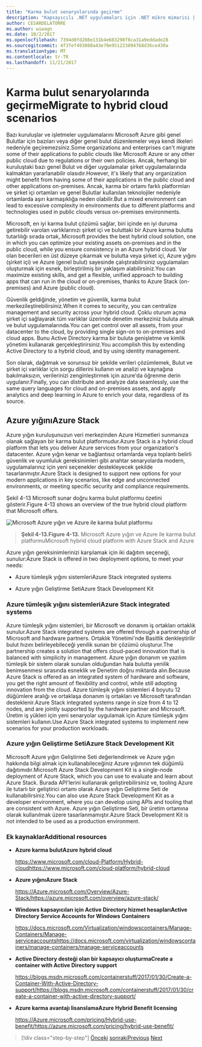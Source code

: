 ```yaml
---
title: "Karma bulut senaryolarında geçirme"
description: "Kapsayıcılı .NET uygulamaları için .NET mikro mimarisi | Karma bulut senaryolarında geçirme"
author: CESARDELATORRE
ms.author: wiwagn
ms.date: 10/2/2017
ms.openlocfilehash: 7394d0fd208e131b4e683298f6ca31a9eddade28
ms.sourcegitcommit: 4f3fef493080a43e70e951223894768d36ce430a
ms.translationtype: MT
ms.contentlocale: tr-TR
ms.lasthandoff: 11/21/2017
---
```

# <a name="migrate-to-hybrid-cloud-scenarios"></a><span data-ttu-id="1d57b-103">Karma bulut senaryolarında geçirme</span><span class="sxs-lookup"><span data-stu-id="1d57b-103">Migrate to hybrid cloud scenarios</span></span>

<span data-ttu-id="1d57b-104">Bazı kuruluşlar ve işletmeler uygulamalarını Microsoft Azure gibi genel Bulutlar için bazıları veya diğer genel bulut düzenlemeler veya kendi ilkeleri nedeniyle geçiremezsiniz.</span><span class="sxs-lookup"><span data-stu-id="1d57b-104">Some organizations and enterprises can't migrate some of their applications to public clouds like Microsoft Azure or any other public cloud due to regulations or their own policies.</span></span> <span data-ttu-id="1d57b-105">Ancak, herhangi bir kuruluştaki bazı genel Bulut ve diğer uygulamalar şirket uygulamalarında kalmaktan yararlanabilir olasıdır.</span><span class="sxs-lookup"><span data-stu-id="1d57b-105">However, it's likely that any organization might benefit from having some of their applications in the public cloud and other applications on-premises.</span></span> <span data-ttu-id="1d57b-106">Ancak, karma bir ortamı farklı platformları ve şirket içi ortamları ve genel Bulutlar kullanılan teknolojiler nedeniyle ortamlarda aşırı karmaşıklığa neden olabilir.</span><span class="sxs-lookup"><span data-stu-id="1d57b-106">But a mixed environment can lead to excessive complexity in environments due to different platforms and technologies used in public clouds versus on-premises environments.</span></span>

<span data-ttu-id="1d57b-107">Microsoft, en iyi karma bulut çözümü sağlar, biri içinde en iyi duruma getirebilir varolan varlıklarınızı şirket içi ve buluttaki bir Azure karma bulutta tutarlılığı sırada ortak,.</span><span class="sxs-lookup"><span data-stu-id="1d57b-107">Microsoft provides the best hybrid cloud solution, one in which you can optimize your existing assets on-premises and in the public cloud, while you ensure consistency in an Azure hybrid cloud.</span></span> <span data-ttu-id="1d57b-108">Var olan becerileri en üst düzeye çıkarmak ve bulutta veya şirket içi, Azure yığını (şirket içi) ve Azure (genel bulut) sayesinde çalıştırabilirsiniz uygulamaları oluşturmak için esnek, birleştirilmiş bir yaklaşım alabilirsiniz.</span><span class="sxs-lookup"><span data-stu-id="1d57b-108">You can maximize existing skills, and get a flexible, unified approach to building apps that can run in the cloud or on-premises, thanks to Azure Stack (on-premises) and Azure (public cloud).</span></span>

<span data-ttu-id="1d57b-109">Güvenlik geldiğinde, yönetim ve güvenlik, karma bulut merkezileştirebilirsiniz.</span><span class="sxs-lookup"><span data-stu-id="1d57b-109">When it comes to security, you can centralize management and security across your hybrid cloud.</span></span> <span data-ttu-id="1d57b-110">Çoklu oturum açma şirket içi sağlayarak tüm varlıklar üzerinde denetim merkeziniz buluta almak ve bulut uygulamalarında.</span><span class="sxs-lookup"><span data-stu-id="1d57b-110">You can get control over all assets, from your datacenter to the cloud, by providing single sign-on to on-premises and cloud apps.</span></span> <span data-ttu-id="1d57b-111">Bunu Active Directory karma bir buluta genişletme ve kimlik yönetimi kullanarak gerçekleştirirsiniz.</span><span class="sxs-lookup"><span data-stu-id="1d57b-111">You accomplish this by extending Active Directory to a hybrid cloud, and by using identity management.</span></span>

<span data-ttu-id="1d57b-112">Son olarak, dağıtmak ve sorunsuz bir şekilde verileri çözümlemek, Bulut ve şirket içi varlıklar için sorgu dillerini kullanın ve analizi ve kaynağına bakılmaksızın, verilerinizi zenginleştirmek için azure'da öğrenme derin uygulanır.</span><span class="sxs-lookup"><span data-stu-id="1d57b-112">Finally, you can distribute and analyze data seamlessly, use the same query languages for cloud and on-premises assets, and apply analytics and deep learning in Azure to enrich your data, regardless of its source.</span></span>

## <a name="azure-stack"></a><span data-ttu-id="1d57b-113">Azure yığını</span><span class="sxs-lookup"><span data-stu-id="1d57b-113">Azure Stack</span></span>

<span data-ttu-id="1d57b-114">Azure yığın kuruluşunuzun veri merkezinden Azure Hizmetleri sunmanıza olanak sağlayan bir karma bulut platformudur.</span><span class="sxs-lookup"><span data-stu-id="1d57b-114">Azure Stack is a hybrid cloud platform that lets you deliver Azure services from your organization's datacenter.</span></span> <span data-ttu-id="1d57b-115">Azure yığın kenar ve bağlantısız ortamlarda veya toplantı belirli güvenlik ve uyumluluk gereksinimleri gibi anahtar senaryolarda modern, uygulamalarınız için yeni seçenekler destekleyecek şekilde tasarlanmıştır.</span><span class="sxs-lookup"><span data-stu-id="1d57b-115">Azure Stack is designed to support new options for your modern applications in key scenarios, like edge and unconnected environments, or meeting specific security and compliance requirements.</span></span>

<span data-ttu-id="1d57b-116">Şekil 4-13 Microsoft sunar doğru karma bulut platformu özetini gösterir.</span><span class="sxs-lookup"><span data-stu-id="1d57b-116">Figure 4-13 shows an overview of the true hybrid cloud platform that Microsoft offers.</span></span>

![Microsoft Azure yığın ve Azure ile karma bulut platformu](./media/image13.jpg)

> <span data-ttu-id="1d57b-118">**Şekil 4-13.**</span><span class="sxs-lookup"><span data-stu-id="1d57b-118">**Figure 4-13.**</span></span> <span data-ttu-id="1d57b-119">Microsoft Azure yığın ve Azure ile karma bulut platformu</span><span class="sxs-lookup"><span data-stu-id="1d57b-119">Microsoft hybrid cloud platform with Azure Stack and Azure</span></span>

<span data-ttu-id="1d57b-120">Azure yığın gereksinimlerinizi karşılamak için iki dağıtım seçeneği, sunulur:</span><span class="sxs-lookup"><span data-stu-id="1d57b-120">Azure Stack is offered in two deployment options, to meet your needs:</span></span>

-   <span data-ttu-id="1d57b-121">Azure tümleşik yığını sistemleri</span><span class="sxs-lookup"><span data-stu-id="1d57b-121">Azure Stack integrated systems</span></span>

-   <span data-ttu-id="1d57b-122">Azure yığın Geliştirme Seti</span><span class="sxs-lookup"><span data-stu-id="1d57b-122">Azure Stack Development Kit</span></span>

### <a name="azure-stack-integrated-systems"></a><span data-ttu-id="1d57b-123">Azure tümleşik yığını sistemleri</span><span class="sxs-lookup"><span data-stu-id="1d57b-123">Azure Stack integrated systems</span></span>

<span data-ttu-id="1d57b-124">Azure tümleşik yığını sistemleri, bir Microsoft ve donanım iş ortakları ortaklık sunulur.</span><span class="sxs-lookup"><span data-stu-id="1d57b-124">Azure Stack integrated systems are offered through a partnership of Microsoft and hardware partners.</span></span> <span data-ttu-id="1d57b-125">Ortaklık Yönetimi'nde Basitlik denkleştirilir bulut hızını belirleyebileceği yenilik sunan bir çözümü oluşturur.</span><span class="sxs-lookup"><span data-stu-id="1d57b-125">The partnership creates a solution that offers cloud-paced innovation that is balanced with simplicity in management.</span></span> <span data-ttu-id="1d57b-126">Azure yığın donanım ve yazılım tümleşik bir sistem olarak sunulan olduğundan hala bulutta yenilik benimsenmesi sırasında esneklik ve Denetim doğru miktarda alın.</span><span class="sxs-lookup"><span data-stu-id="1d57b-126">Because Azure Stack is offered as an integrated system of hardware and software, you get the right amount of flexibility and control, while still adopting innovation from the cloud.</span></span> <span data-ttu-id="1d57b-127">Azure tümleşik yığını sistemleri 4 boyutu 12 düğümlere aralığı ve ortaklaşa donanım iş ortakları ve Microsoft tarafından desteklenir.</span><span class="sxs-lookup"><span data-stu-id="1d57b-127">Azure Stack integrated systems range in size from 4 to 12 nodes, and are jointly supported by the hardware partner and Microsoft.</span></span> <span data-ttu-id="1d57b-128">Üretim iş yükleri için yeni senaryolar uygulamak için Azure tümleşik yığını sistemleri kullanın.</span><span class="sxs-lookup"><span data-stu-id="1d57b-128">Use Azure Stack integrated systems to implement new scenarios for your production workloads.</span></span>

### <a name="azure-stack-development-kit"></a><span data-ttu-id="1d57b-129">Azure yığın Geliştirme Seti</span><span class="sxs-lookup"><span data-stu-id="1d57b-129">Azure Stack Development Kit</span></span>

<span data-ttu-id="1d57b-130">Microsoft Azure yığın Geliştirme Seti değerlendirmek ve Azure yığın hakkında bilgi almak için kullanabileceğiniz Azure yığınının tek düğümlü dağıtımıdır.</span><span class="sxs-lookup"><span data-stu-id="1d57b-130">Microsoft Azure Stack Development Kit is a single-node deployment of Azure Stack, which you can use to evaluate and learn about Azure Stack.</span></span> <span data-ttu-id="1d57b-131">Burada API'lerini kullanarak geliştirebilirsiniz ve, tooling Azure ile tutarlı bir geliştirici ortamı olarak Azure yığın Geliştirme Seti de kullanabilirsiniz.</span><span class="sxs-lookup"><span data-stu-id="1d57b-131">You can also use Azure Stack Development Kit as a developer environment, where you can develop using APIs and tooling that are consistent with Azure.</span></span> <span data-ttu-id="1d57b-132">Azure yığın Geliştirme Seti, bir üretim ortamına olarak kullanılmak üzere tasarlanmamıştır.</span><span class="sxs-lookup"><span data-stu-id="1d57b-132">Azure Stack Development Kit is not intended to be used as a production environment.</span></span>

### <a name="additional-resources"></a><span data-ttu-id="1d57b-133">Ek kaynaklar</span><span class="sxs-lookup"><span data-stu-id="1d57b-133">Additional resources</span></span>

-   <span data-ttu-id="1d57b-134">**Azure karma bulut**</span><span class="sxs-lookup"><span data-stu-id="1d57b-134">**Azure hybrid cloud**</span></span>

    [<span data-ttu-id="1d57b-135">https://www.microsoft.com/cloud-Platform/Hybrid-cloud</span><span class="sxs-lookup"><span data-stu-id="1d57b-135">https://www.microsoft.com/cloud-platform/hybrid-cloud</span></span>](https://www.microsoft.com/cloud-platform/hybrid-cloud)

-   <span data-ttu-id="1d57b-136">**Azure yığını**</span><span class="sxs-lookup"><span data-stu-id="1d57b-136">**Azure Stack**</span></span>

    [<span data-ttu-id="1d57b-137">https://Azure.microsoft.com/Overview/Azure-Stack/</span><span class="sxs-lookup"><span data-stu-id="1d57b-137">https://azure.microsoft.com/overview/azure-stack/</span></span>](https://azure.microsoft.com/overview/azure-stack/)

-   <span data-ttu-id="1d57b-138">**Windows kapsayıcıları için Active Directory hizmet hesapları**</span><span class="sxs-lookup"><span data-stu-id="1d57b-138">**Active Directory Service Accounts for Windows Containers**</span></span>

    [<span data-ttu-id="1d57b-139">https://docs.microsoft.com/Virtualization/windowscontainers/Manage-Containers/Manage-serviceaccounts</span><span class="sxs-lookup"><span data-stu-id="1d57b-139">https://docs.microsoft.com/virtualization/windowscontainers/manage-containers/manage-serviceaccounts</span></span>](https://docs.microsoft.com/virtualization/windowscontainers/manage-containers/manage-serviceaccounts)

-   <span data-ttu-id="1d57b-140">**Active Directory desteği olan bir kapsayıcı oluşturma**</span><span class="sxs-lookup"><span data-stu-id="1d57b-140">**Create a container with Active Directory support**</span></span>

    [<span data-ttu-id="1d57b-141">https://blogs.msdn.microsoft.com/containerstuff/2017/01/30/Create-a-Container-With-Active-Directory-support/</span><span class="sxs-lookup"><span data-stu-id="1d57b-141">https://blogs.msdn.microsoft.com/containerstuff/2017/01/30/create-a-container-with-active-directory-support/</span></span>](https://blogs.msdn.microsoft.com/containerstuff/2017/01/30/create-a-container-with-active-directory-support/)

-   <span data-ttu-id="1d57b-142">**Azure karma avantajı lisanslama**</span><span class="sxs-lookup"><span data-stu-id="1d57b-142">**Azure Hybrid Benefit licensing**</span></span>

    [<span data-ttu-id="1d57b-143">https://Azure.microsoft.com/pricing/Hybrid-use-benefit/</span><span class="sxs-lookup"><span data-stu-id="1d57b-143">https://azure.microsoft.com/pricing/hybrid-use-benefit/</span></span>](https://azure.microsoft.com/pricing/hybrid-use-benefit/)

>[!div class="step-by-step"]
<span data-ttu-id="1d57b-144">[Önceki](modernize-your-apps-lifecycle-with-ci-cd-pipelines-and-devops-tools-in-the-cloud.md)
[sonraki](../walkthroughs-technical-get-started-overview.md)</span><span class="sxs-lookup"><span data-stu-id="1d57b-144">[Previous](modernize-your-apps-lifecycle-with-ci-cd-pipelines-and-devops-tools-in-the-cloud.md)
[Next](../walkthroughs-technical-get-started-overview.md)</span></span>
